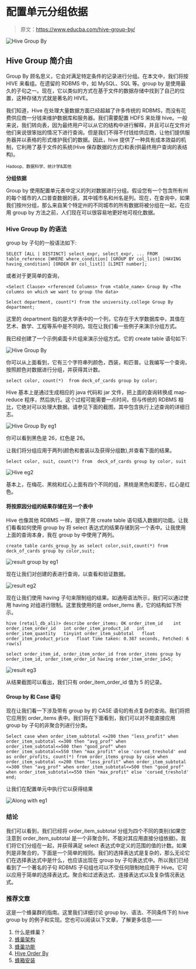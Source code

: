 # 配置单元分组依据

> 原文：<https://www.educba.com/hive-group-by/>

![Hive Group By](img/d72e2867e772e6b6372f7c6f53bbb337.png)



## Hive Group 简介由

Group By 顾名思义，它会对满足特定条件的记录进行分组。在本文中，我们将按 HIVE 来看组。在遗留的 RDBMS 中，如 MySQL、SQL 等。group by 是使用最久的子句之一。现在，它以类似的方式在基于文件的数据存储中找到了自己的位置，这种存储方式就是著名的 HIVE。

我们知道，Hive 在处理大量数据方面已经超越了许多传统的 RDBMS，而没有花费供应商一分钱来维护数据库和服务器。我们需要配置 HDFS 来处理 hive。一般来说，我们转向表，因为最终用户可以从它的结构中进行解释，并且可以在文件对他们来说很笨拙的情况下进行查询。但是我们不得不付钱给供应商，让他们提供服务器并以表格的形式维护我们的数据。因此，hive 提供了一种具有成本效益的机制，它利用了基于文件的系统(Hive 保存数据的方式)和表(供最终用户查询的表结构)。

<small>Hadoop、数据科学、统计学&其他</small>

**分组依据**

Group by 使用配置单元表中定义的列对数据进行分组。假设您有一个包含所有州的每个城市的人口普查数据的表，其中城市名和州名是列。现在，在查询中，如果我们按州分组，那么来自某个特定州的不同城市的所有数据将被分组在一起，在应用 group by 方法之前，人们现在可以很容易地更好地可视化数据。

### Hive Group By 的语法

group by 子句的一般语法如下:

`SELECT [ALL | DISTINCT] select_expr, select_expr, ...
FROM table_reference
[WHERE where_condition] [GROUP BY col_list] [HAVING having_condition] [ORDER BY col_list]] [LIMIT number];`

或者对于更简单的查询，

`<Select Clause> <rferenced Columns> from <table_name> Group By <The columns on which we want to group the data>`

`Select department, count(*) from the university.college Group By department;`

这里的 department 指的是大学表中的一个列，它存在于大学数据库中，其值在艺术、数学、工程等系中是不同的。现在让我们看一些例子来演示分组方式。

我已经创建了一个示例桌面卡片组来演示分组方式。它的 create table 语句如下:

![Hive Group By](img/3c274199da28e789aa4ac33290057407.png)



你可以从上面看到，它有三个字符串列颜色，西装，和匹普。让我编写一个查询，按照颜色对数据进行分组，并获得其计数。

`select color, count(*)  from deck_of_cards group by color;`

Hive 基本上是通过生成相应的 java 代码和 jar 文件，把上面的查询转换成 map-reduce 程序，然后执行。这个过程可能需要一点时间，但与传统的 RDBMS 相比，它绝对可以处理大数据。请参见下面的截图，其中包含执行上述查询的详细日志。

![Hive Group By eg1](img/92657d71d1df688cc1f5ebfa5cff7e1c.png)



你可以看到黑色是 26，红色是 26。

让我们将分组应用于两列(颜色和套装以及获得分组数),并查看下面的结果。

`Select color, suit, count(*) from  deck_of_cards group by color, suit`

![Hive eg2](img/496d7e0a4dcb5310f8f141ce5b2c5bca.png)



基本上，在梅花、黑桃和红心上面有四个不同的组，黑桃是黑色和菱形，红心是红色。

#### 将按原因分组的结果存储在另一个表中

Hive 也像其他 RDBMS 一样，提供了用 create table 语句插入数据的功能。让我们看看如何使用 group by 将 select 表达式的结果存储到另一个表中。让我使用上面的查询本身，我在 group by 中使用了两列。

`create table cards_group_by
as
select color,suit,count(*) from deck_of_cards
group by color,suit;`

![result group by eg1](img/70b10118461a08f9b41cbdd0bea59398.png)



现在让我们对创建的表进行查询，以查看和验证数据。

![result eg2](img/2f749052838c04af0b72f43faccb5ff9.png)



现在让我们使用 having 子句来限制组的结果。如通用语法所示，我们可以通过使用 having 对组进行限制。这里我使用的是 ordser_items 表，它的结构如下所示。

`hive (retail_db_ali)> describe order_items;
OK
order_item_id    int
order_item_order_id   int
order_item_product_id   int
order_item_quantity   tinyint
order_item_subtotal   float
order_item_product_price   float
Time taken: 0.387 seconds, Fetched: 6 row(s)`

`select order_item_id, order_item_order_id from order_items group by order_item_id, order_item_order_id having order_item_order_id=5;`

![result eg3](img/72b569009dd2f7ab544c96b19cd0ecd9.png)



从结果截图可以看出，我们只有 order_item_order_id 值为 5 的记录。

#### Group by 和 Case 语句

现在让我们看一下涉及带有 group by 的 CASE 语句的有点复杂的查询。我们将把它应用到 order_items 表中。我们将在下面看到，我们可以对不能直接应用 group by 子句的非聚合列进行分类。

`Select
case
when order_item_subtotal <=200 then "less_profit"
when order_item_subtotal <=300 then "avg_prof"
when order_item_subtotal<=500 then "good_prof"
when order_item_subtotal<=550 then "max_profit"
else 'corsed_treshold'
end
as order_profits,
count(*) from order_items
group by
case
when order_item_subtotal <=200 then "less_profit"
when order_item_subtotal <=300 then "avg_prof"
when order_item_subtotal<=500 then "good_prof"
when order_item_subtotal<=550 then "max_profit"
else 'corsed_treshold'
end;`

让我们在配置单元中执行它以获得结果

![Along with eg1](img/87a5321010a70b365930769130cc0946.png)



### 结论

我们可以看到，我们已经将 order_item_subtotal 分组为四个不同的类别(如果您注意到 order_item_subtotal 是一个非聚合列，不能对其应用直接分组依据)。我们将它们分组在一起，并获得满足 select 表达式中定义的范围的值的计数。如果列是非聚合的，下面是一个简单的规则。我们的选择表达式是复杂的，那么无论它们在选择表达式中是什么，也应该出现在 group by 子句表达式中。所以我们已经看到了一个著名的子句 RDBMS 子句组也可以不受任何限制地应用于 Hive。它可以应用于简单的选择表达式。聚合和过滤表达式、连接表达式以及复杂情况表达式。

### 推荐文章

这是一个蜂巢群的指南。这里我们详细讨论 group by、语法、不同条件下的 hive group by 的例子和实现。您也可以阅读以下文章，了解更多信息——

1.  什么是蜂巢？
2.  [蜂巢架构](https://www.educba.com/hive-architecture/)
3.  [蜂巢功能](https://www.educba.com/hive-function/)
4.  [Hive Order By](https://www.educba.com/hive-order-by/)
5.  [蜂箱安装](https://www.educba.com/hive-installation/)





